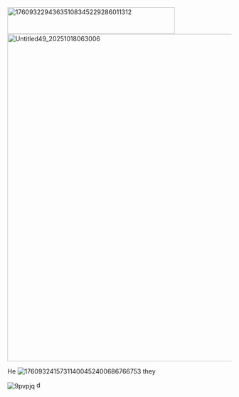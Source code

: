 <img width="376" height="60" alt="17609322943635108345229286011312" src="https://github.com/user-attachments/assets/a81873ad-cd53-4eb3-9faa-f33d5839e952" />
<img width="736" height="736" alt="Untitled49_20251018063006" src="https://github.com/user-attachments/assets/40105195-d4b3-4cb2-8203-8db6856ce984" />





He ![17609324157311400452400686766753](https://github.com/user-attachments/assets/d3133b77-68bf-419c-9b8d-f22f90dc3097) they 

![9pvpjq](https://github.com/user-attachments/assets/724cf134-7491-4bfb-901d-d332ee26ae4f) 
<img width="17" height="16" alt="d2qxkl" src="https://github.com/user-attachments/assets/88e86a6f-c000-4f44-9645-b913abf5dbe1" />
